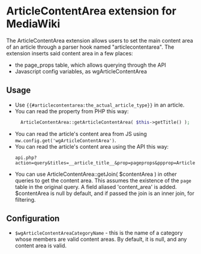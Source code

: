 ArticleContentArea extension for MediaWiki
=============================================

The ArticleContentArea extension allows users to set the main content area of an article through
a parser hook named "articlecontentarea". The extension inserts said content area in a few places:

- the page_props table, which allows querying through the API
- Javascript config variables, as wgArticleContentArea

## Usage
- Use `{{#articlecontentarea:the_actual_article_type}}` in an article.
- You can read the property from PHP this way:
  ```php
    ArticleContentArea::getArticleContentArea( $this->getTitle() );
  ```
- You can read the article's content area from JS using `mw.config.get('wgArticleContentArea')`.
- You can read the article's content area using the API this way:
  ```
  api.php?action=query&titles=__article_title__&prop=pageprops&ppprop=ArticleContentArea
  ```
- You can use ArticleContentArea::getJoin( $contentArea ) in other queries to get the content area.
  This assumes the existence of the `page` table in the original query. A field aliased 'content_area'
  is added.
  $contentArea is null by default, and if passed the join is an inner join, for filtering.

## Configuration
- `$wgArticleContentAreaCategoryName` - this is the name of a category whose members are valid content
  areas. By default, it is null, and any content area is valid.

